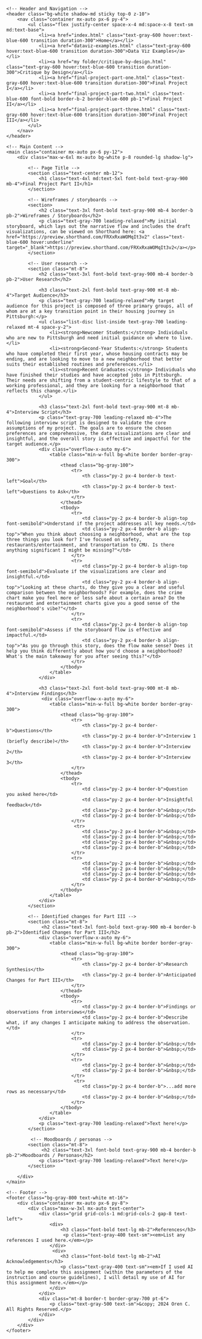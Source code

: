 
<html lang="en">
<head>
    <meta charset="UTF-8">
    <meta name="viewport" content="width=device-width, initial-scale=1.0">
    <title>Final Project Part II - Oren's Portfolio</title>
    <script src="https://cdn.tailwindcss.com"></script>
    <link rel="preconnect" href="https://fonts.googleapis.com">
    <link rel="preconnect" href="https://fonts.gstatic.com" crossorigin>
    <link href="https://fonts.googleapis.com/css2?family=Inter:wght@400;700&display=swap" rel="stylesheet">
    <style>
        body {
            font-family: 'Inter', sans-serif;
        }
        blockquote {
            border-left: 4px solid #d1d5db;
            padding-left: 1rem;
            margin-left: 0;
            color: #4b5563;
            font-style: italic;
        }
    </style>
</head>
<body class="bg-gray-100 text-gray-800">

    <!-- Header and Navigation -->
    <header class="bg-white shadow-md sticky top-0 z-10">
        <nav class="container mx-auto px-6 py-4">
            <ul class="flex justify-center space-x-4 md:space-x-8 text-sm md:text-base">
                <li><a href="index.html" class="text-gray-600 hover:text-blue-600 transition duration-300">Home</a></li>
                <li><a href="dataviz-examples.html" class="text-gray-600 hover:text-blue-600 transition duration-300">Data Viz Examples</a></li>
                <li><a href="my folder/critique-by-design.html" class="text-gray-600 hover:text-blue-600 transition duration-300">Critique by Design</a></li>
                <li><a href="final-project-part-one.html" class="text-gray-600 hover:text-blue-600 transition duration-300">Final Project I</a></li>
                <li><a href="final-project-part-two.html" class="text-blue-600 font-bold border-b-2 border-blue-600 pb-1">Final Project II</a></li>
                <li><a href="final-project-part-three.html" class="text-gray-600 hover:text-blue-600 transition duration-300">Final Project III</a></li>
            </ul>
        </nav>
    </header>

    <!-- Main Content -->
    <main class="container mx-auto px-6 py-12">
        <div class="max-w-6xl mx-auto bg-white p-8 rounded-lg shadow-lg">

            <!-- Page Title -->
            <section class="text-center mb-12">
                <h1 class="text-4xl md:text-5xl font-bold text-gray-900 mb-4">Final Project Part II</h1>
            </section>
            
            <!-- Wireframes / storyboards -->
            <section>
                <h2 class="text-3xl font-bold text-gray-900 mb-4 border-b pb-2">Wireframes / Storyboards</h2>
                <p class="text-gray-700 leading-relaxed">My initial storyboard, which lays out the narrative flow and includes the draft visualizations, can be viewed on Shorthand here: <a href="https://preview.shorthand.com/FRXxRxaWOMqIt3v2" class="text-blue-600 hover:underline" target="_blank">https://preview.shorthand.com/FRXxRxaWOMqIt3v2</a></p>
            </section>

            <!-- User research -->
            <section class="mt-8">
                <h2 class="text-3xl font-bold text-gray-900 mb-4 border-b pb-2">User Research</h2>
                
                <h3 class="text-2xl font-bold text-gray-900 mt-8 mb-4">Target Audience</h3>
                <p class="text-gray-700 leading-relaxed">My target audience for this project is composed of three primary groups, all of whom are at a key transition point in their housing journey in Pittsburgh:</p>
                <ul class="list-disc list-inside text-gray-700 leading-relaxed mt-4 space-y-2">
                    <li><strong>Newcomer Students:</strong> Individuals who are new to Pittsburgh and need initial guidance on where to live.</li>
                    <li><strong>Second-Year Students:</strong> Students who have completed their first year, whose housing contracts may be ending, and are looking to move to a new neighborhood that better suits their established routines and preferences.</li>
                    <li><strong>Recent Graduates:</strong> Individuals who have finished their studies and have accepted jobs in Pittsburgh. Their needs are shifting from a student-centric lifestyle to that of a working professional, and they are looking for a neighborhood that reflects this change.</li>
                </ul>

                <h3 class="text-2xl font-bold text-gray-900 mt-8 mb-4">Interview Script</h3>
                <p class="text-gray-700 leading-relaxed mb-4">The following interview script is designed to validate the core assumptions of my project. The goals are to ensure the chosen preferences are comprehensive, the data visualizations are clear and insightful, and the overall story is effective and impactful for the target audience.</p>
                <div class="overflow-x-auto my-6">
                    <table class="min-w-full bg-white border border-gray-300">
                        <thead class="bg-gray-100">
                            <tr>
                                <th class="py-2 px-4 border-b text-left">Goal</th>
                                <th class="py-2 px-4 border-b text-left">Questions to Ask</th>
                            </tr>
                        </thead>
                        <tbody>
                            <tr>
                                <td class="py-2 px-4 border-b align-top font-semibold">Understand if the project addresses all key needs.</td>
                                <td class="py-2 px-4 border-b align-top">"When you think about choosing a neighborhood, what are the top three things you look for? I've focused on safety, restaurants/entertainment, and transportation to CMU. Is there anything significant I might be missing?"</td>
                            </tr>
                            <tr>
                                <td class="py-2 px-4 border-b align-top font-semibold">Evaluate if the visualizations are clear and insightful.</td>
                                <td class="py-2 px-4 border-b align-top">"Looking at these charts, do they give you a clear and useful comparison between the neighborhoods? For example, does the crime chart make you feel more or less safe about a certain area? Do the restaurant and entertainment charts give you a good sense of the neighborhood's vibe?"</td>
                            </tr>
                            <tr>
                                <td class="py-2 px-4 border-b align-top font-semibold">Assess if the storyboard flow is effective and impactful.</td>
                                <td class="py-2 px-4 border-b align-top">"As you go through this story, does the flow make sense? Does it help you think differently about how you'd choose a neighborhood? What's the main takeaway for you after seeing this?"</td>
                            </tr>
                        </tbody>
                    </table>
                </div>

                <h3 class="text-2xl font-bold text-gray-900 mt-8 mb-4">Interview Findings</h3>
                 <div class="overflow-x-auto my-6">
                    <table class="min-w-full bg-white border border-gray-300">
                        <thead class="bg-gray-100">
                            <tr>
                                <th class="py-2 px-4 border-b">Questions</th>
                                <th class="py-2 px-4 border-b">Interview 1 (briefly describe)</th>
                                <th class="py-2 px-4 border-b">Interview 2</th>
                                <th class="py-2 px-4 border-b">Interview 3</th>
                            </tr>
                        </thead>
                        <tbody>
                            <tr>
                                <td class="py-2 px-4 border-b">Question you asked here</td>
                                <td class="py-2 px-4 border-b">Insightful feedback</td>
                                <td class="py-2 px-4 border-b">&nbsp;</td>
                                <td class="py-2 px-4 border-b">&nbsp;</td>
                            </tr>
                             <tr>
                                <td class="py-2 px-4 border-b">&nbsp;</td>
                                <td class="py-2 px-4 border-b">&nbsp;</td>
                                <td class="py-2 px-4 border-b">&nbsp;</td>
                                <td class="py-2 px-4 border-b">&nbsp;</td>
                            </tr>
                            <tr>
                                <td class="py-2 px-4 border-b">&nbsp;</td>
                                <td class="py-2 px-4 border-b">&nbsp;</td>
                                <td class="py-2 px-4 border-b">&nbsp;</td>
                                <td class="py-2 px-4 border-b">&nbsp;</td>
                            </tr>
                        </tbody>
                    </table>
                </div>
            </section>

            <!-- Identified changes for Part III -->
            <section class="mt-8">
                 <h2 class="text-3xl font-bold text-gray-900 mb-4 border-b pb-2">Identified Changes for Part III</h2>
                <div class="overflow-x-auto my-6">
                    <table class="min-w-full bg-white border border-gray-300">
                        <thead class="bg-gray-100">
                            <tr>
                                <th class="py-2 px-4 border-b">Research Synthesis</th>
                                <th class="py-2 px-4 border-b">Anticipated Changes for Part III</th>
                            </tr>
                        </thead>
                        <tbody>
                            <tr>
                                <td class="py-2 px-4 border-b">Findings or observations from interviews</td>
                                <td class="py-2 px-4 border-b">Describe what, if any changes I anticipate making to address the observation.</td>
                            </tr>
                            <tr>
                                <td class="py-2 px-4 border-b">&nbsp;</td>
                                <td class="py-2 px-4 border-b">&nbsp;</td>
                            </tr>
                            <tr>
                                <td class="py-2 px-4 border-b">&nbsp;</td>
                                <td class="py-2 px-4 border-b">&nbsp;</td>
                            </tr>
                             <tr>
                                <td class="py-2 px-4 border-b">...add more rows as necessary</td>
                                <td class="py-2 px-4 border-b">&nbsp;</td>
                            </tr>
                        </tbody>
                    </table>
                </div>
                <p class="text-gray-700 leading-relaxed">Text here!</p>
            </section>

             <!-- Moodboards / personas -->
            <section class="mt-8">
                 <h2 class="text-3xl font-bold text-gray-900 mb-4 border-b pb-2">Moodboards / Personas</h2>
                <p class="text-gray-700 leading-relaxed">Text here!</p>
            </section>

        </div>
    </main>

    <!-- Footer -->
    <footer class="bg-gray-800 text-white mt-16">
        <div class="container mx-auto px-6 py-8">
            <div class="max-w-3xl mx-auto text-center">
                <div class="grid grid-cols-1 md:grid-cols-2 gap-8 text-left">
                    <div>
                        <h3 class="font-bold text-lg mb-2">References</h3>
                         <p class="text-gray-400 text-sm"><em>List any references I used here.</em></p>
                    </div>
                     <div>
                        <h3 class="font-bold text-lg mb-2">AI Acknowledgements</h3>
                        <p class="text-gray-400 text-sm"><em>If I used AI to help me complete this assignment (within the parameters of the instruction and course guidelines), I will detail my use of AI for this assignment here.</em></p>
                    </div>
                </div>
                <div class="mt-8 border-t border-gray-700 pt-6">
                    <p class="text-gray-500 text-sm">&copy; 2024 Oren C. All Rights Reserved.</p>
                </div>
            </div>
        </div>
    </footer>

</body>
</html>


